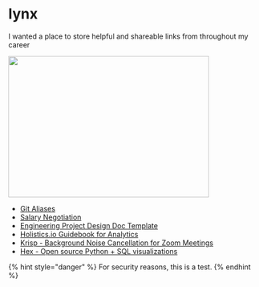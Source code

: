 # lynx
I wanted a place to store helpful and shareable links from throughout my career

<img src="https://media.giphy.com/media/SflABC9FBdRxC/giphy.gif" width="400" height="281" />

- [Git Aliases](https://jonsuh.com/blog/git-command-line-shortcuts/)
- [Salary Negotiation](https://www.kalzumeus.com/2012/01/23/salary-negotiation/)
- [Engineering Project Design Doc Template](https://docs.google.com/document/d/1YiyFJ-52eYSEIrheIMlyWhbPhk1D4wQ4Vo2fnSIAgcQ/edit#heading=h.7o72ngs5yxxk)
- [Holistics.io Guidebook for Analytics](https://cdn.holistics.io/guidebook/the-analytics-stack-guidebook.pdf)
- [Krisp - Background Noise Cancellation for Zoom Meetings](https://krisp.ai/)
- [Hex - Open source Python + SQL visualizations](https://hex.tech/)


{% hint style="danger" %} For security reasons, this is a test. {% endhint %}
